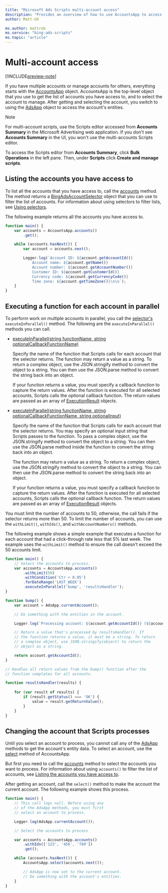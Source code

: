 ```yaml
---
title: "Microsoft Ads Scripts multi-account access"
description: "Provides an overview of how to use AccountsApp to access the accounts you can manage on behalf of others."
author: Matt-UX

ms.author: mattrob
ms.service: "bing-ads-scripts"
ms.topic: "article"
---
```


# Multi-account access

[!INCLUDE[preview-note](../includes/preview-note.md)]

If you have multiple accounts or manage accounts for others, everything starts with the [AccountsApp](../reference/AccountsApp.md) object. AccountsApp is the top-level object that you use to get the list of accounts you have access to, and to select the account to manage. After getting and selecting the account, you switch to using the [AdsApp](../reference/AdsApp.md) object to access the account's entities.

> [!NOTE]
> For multi-account scripts, use the Scripts editor accessed from **Accounts Summary** in the Microsoft Advertising web application. If you don't see **Accounts Summary** in the UI, you won't use the multi-accounts Scripts editor.
>
> To access the Scripts editor from **Accounts Summary**, click **Bulk Operations** in the left pane. Then, under **Scripts** click **Create and manage scripts**.


## Listing the accounts you have access to

To list all the accounts that you have access to, call the [accounts](../reference/AccountsApp.md#accounts) method. The method returns a [BingAdsAccountSelector](../reference/BingAdsAccountSelector.md) object that you can use to filter the list of accounts. For information about using selectors to filter lists, see [Using selectors](../concepts/selectors.md).

The following example returns all the accounts you have access to.

```javascript
function main() {
    var accounts = AccountsApp.accounts()
        .get();

    while (accounts.hasNext()) {
        var account = accounts.next();

        Logger.log(`Account ID: ${account.getAccountId()}
            Account name: ${account.getName()}
            Account number: ${account.getAccountNumber()}
            Customer ID: ${account.getCustomerId()}
            Currency code: ${account.getCurrencyCode()}
            Time zone: ${account.getTimeZone()}\n\n`);
    }
}
```

## Executing a function for each account in parallel

To perform work on multiple accounts in parallel, you call the [selector's](../reference/BingAdsAccountSelector.md) `executeInParallel()` method. The following are the `executeInParallel()` methods you can call.

- [executeInParallel(string functionName, string optionalCallbackFunctionName)](../reference/BingAdsAccountSelector.md#executeinparallel-string-functionname-string-optionalcallbackfunctionname-)  
  
  Specify the name of the function that Scripts calls for each account that the selector returns. The function may return a value as a string. To return a complex object, use the JSON.stringify method to convert the object to a string. You can then use the JSON.parse method to convert the string back into an object. 
  
  If your function returns a value, you must specify a callback function to capture the return values. After the function is executed for all selected accounts, Scripts calls the optional callback function. The return values are passed as an array of [ExecutionResult](../reference/ExecutionResult.md) objects.   
  
- [executeInParallel(string functionName, string optionalCallbackFunctionName, string optionalInput)](../reference/BingAdsAccountSelector.md#executeinparallel-string-functionname-string-optionalcallbackfunctionname-string-optionalinput-)
  
  Specify the name of the function that Scripts calls for each account that the selector returns. You may specify an optional input string that Scripts passes to the function. To pass a complex object, use the JSON.stringify method to convert the object to a string. You can then use the JSON.parse method inside the function to convert the string back into an object.
  
  The function may return a value as a string. To return a complex object, use the JSON.stringify method to convert the object to a string. You can then use the JSON.parse method to convert the string back into an object. 
  
  If your function returns a value, you must specify a callback function to capture the return values. After the function is executed for all selected accounts, Scripts calls the optional callback function. The return values are passed as an array of [ExecutionResult](../reference/ExecutionResult.md) objects.   
  

You must limit the number of accounts to 50, otherwise, the call fails if the selector returns more than 50. To limit the number of accounts, you can use the `withLimit()`, `withIds()`, and `withAccountNumbers()` methods.

The following example shows a simple example that executes a function for each account that had a click-through rate less that 5% last week. The example uses the `withLimit()` method to ensure the call doesn't exceed the 50 accounts limit.

```javascript
function main() {
    // Select the accounts to process.
    var accounts = AccountsApp.accounts()
        .withLimit(50) 
        .withCondition('Ctr < 0.05')
        .forDateRange('LAST_WEEK')
        .executeInParallel('bump', 'resultsHandler');
}

function bump() {
    var account = AdsApp.currentAccount();

    // Do something with the entities in the account.

    Logger.log(`Processing account: ${account.getAccountId()} (${account.getName()})`);

    // Return a value that's processed by resultsHandler(). If 
    // the function returns a value, it must be a string. To return
    // a complex object, use JSON.stringify(object) to return the 
    // object as a string.

    return account.getAccountId();
}

// Handles all return values from the bump() function after the 
// function completes for all accounts.

function resultsHandler(results) {
    
    for (var result of results) {
        if (result.getStatus() === 'OK') {
            value = result.getReturnValue();
        }
    }
}
```

## Changing the account that Scripts processes

Until you select an account to process, you cannot call any of the [AdsApp](../reference/AdsApp.md) methods to get the account's entity data. To select an account, use the [select](../reference/AccountsApp.md#select-bingadsaccount-account-) method of AccountsApp. 

But first you need to call the [accounts](../reference/AccountsApp.md#accounts) method to select the accounts you want to process. For information about using `accounts()` to filter the list of accounts, see [Listing the accounts you have access to](#listing-the-accounts-you-have-access-to).

After getting an account, call the `select()` method to make the account the current account. The following example shows this process.

```javascript
function main() {
    // This call logs null. Before using any
    // of the AdsApp methods, you must first
    // select an account to process.

    Logger.log(AdsApp.currentAccount());

    // Select the accounts to process

    var accounts = AccountsApp.accounts()
        .withIds(['123', '456', '789'])
        .get();

    while (accounts.hasNext()) {
        AccountsApp.select(accounts.next());

        // AdsApp is now set to the current account.
        // Do something with the account's entities.
    }
}
```

